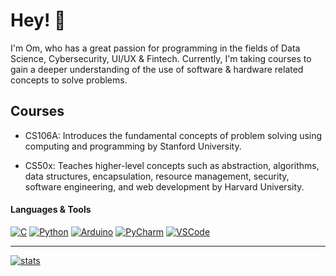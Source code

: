 # Hey! 👋

I'm Om, who has a great passion for programming in the fields of Data Science, Cybersecurity, UI/UX & Fintech. Currently, I'm taking courses to gain a deeper understanding of the use of software & hardware related concepts to solve problems.


## Courses

* CS106A: Introduces the fundamental concepts of problem solving using computing and programming by Stanford University.

* CS50x: Teaches higher-level concepts such as abstraction, algorithms, data structures, encapsulation, resource management, security, software engineering, and web development by Harvard University.

#### Languages & Tools
[![C](https://img.shields.io/badge/-C-A8B9CC?logo=C&logoColor=white&style=flat)](https://www.cprogramming.com/) [![Python](https://img.shields.io/badge/-Python-3776AB?logo=Python&logoColor=white&style=flat)](https://www.python.org/) [![Arduino](https://img.shields.io/badge/-Arduino-00979D?logo=Arduino&logoColor=white&style=flat)](https://www.arduino.cc/)  [![PyCharm](https://img.shields.io/badge/-PyCharm-1ca46c?logo=PyCharm&logoColor=white&style=flat)](https://www.jetbrains.com/pycharm/) [![VSCode](https://img.shields.io/badge/-VS%20Code-007ACC?logo=Visual%20Studio%20Code&logoColor=white&style=flat)](https://code.visualstudio.com/)

--------------------------------------------------------

[![stats](https://vercelcheck-t9l6.vercel.app/?username=omcodedthis)](https://github.com/anuraghazra/github-readme-stats)
